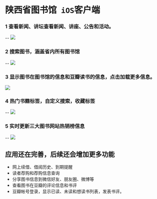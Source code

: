# 陕西省图书馆` iOS`客户端 
### 1 查看新闻、讲坛查看新闻、讲座、公告和活动。
--
![](http://7xotel.com1.z0.glb.clouddn.com/%E5%9B%BE%E4%B9%A6%E9%A6%86%E6%96%B0%E9%97%BB%E9%A1%B5%E9%9D%A2.png)  
### 2 搜索图书，涵盖省内所有图书馆  
-- 
![](http://7xotel.com1.z0.glb.clouddn.com/%E5%9B%BE%E4%B9%A6%E9%A6%86%E6%90%9C%E7%B4%A2%E9%A1%B5%E9%9D%A2.png)  
### 3 显示图书在图书馆的信息和豆瓣读书的信息，点击加载更多信息。  
![](http://7xotel.com1.z0.glb.clouddn.com/%E5%9B%BE%E4%B9%A6%E9%A6%86%E4%B9%A6%E7%B1%8D%E8%AF%A6%E7%BB%86%E4%BF%A1%E6%81%AF.png)  
### 4 热门书籍标签，自定义搜索，收藏标签 
-- 
![](http://7xotel.com1.z0.glb.clouddn.com/%E5%9B%BE%E4%B9%A6%E9%A6%86%E6%A0%87%E7%AD%BE%E9%A1%B5%E9%9D%A2.png)  
### 5 实时更新三大图书网站热销榜信息  
--
![](http://7xotel.com1.z0.glb.clouddn.com/%E5%9B%BE%E4%B9%A6%E9%A6%86%E6%8E%92%E8%A1%8C%E6%A6%9C.png)  

## 应用还在完善，后续还会增加更多功能  
- 网上续借、借阅历史、到期提醒
- 读者荐购和荐购信息查询
- 分享图书信息到微信好友、朋友圈、微博等
- 查看图书在豆瓣的评论信息和书评
- 豆瓣帐号登录，显示已读、未读和想读书列表，发表书评。


